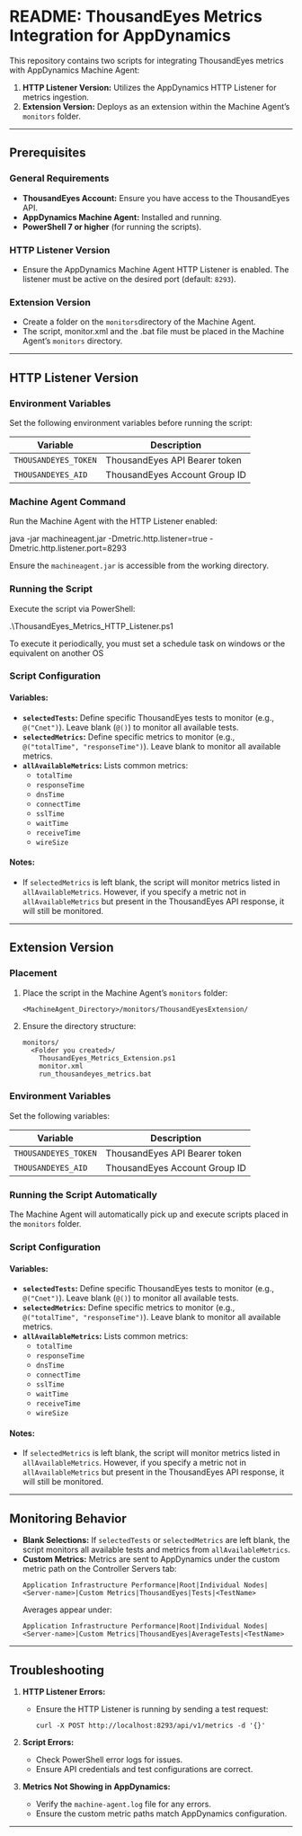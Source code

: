 # README: ThousandEyes Metrics Integration for AppDynamics

This repository contains two scripts for integrating ThousandEyes metrics with AppDynamics Machine Agent:
1. **HTTP Listener Version:** Utilizes the AppDynamics HTTP Listener for metrics ingestion.
2. **Extension Version:** Deploys as an extension within the Machine Agent’s `monitors` folder.

---

## Prerequisites
### General Requirements
- **ThousandEyes Account:** Ensure you have access to the ThousandEyes API.
- **AppDynamics Machine Agent:** Installed and running.
- **PowerShell 7 or higher** (for running the scripts).

### HTTP Listener Version
- Ensure the AppDynamics Machine Agent HTTP Listener is enabled. The listener must be active on the desired port (default: `8293`).

### Extension Version
- Create a folder on the `monitors`directory of the Machine Agent.
- The script, monitor.xml and the .bat file must be placed in the Machine Agent’s `monitors` directory.

---

## HTTP Listener Version

### Environment Variables
Set the following environment variables before running the script:

| Variable               | Description                                      |
|------------------------|--------------------------------------------------|
| `THOUSANDEYES_TOKEN`   | ThousandEyes API Bearer token                   |
| `THOUSANDEYES_AID`     | ThousandEyes Account Group ID                   |



### Machine Agent Command
Run the Machine Agent with the HTTP Listener enabled:

java -jar machineagent.jar -Dmetric.http.listener=true -Dmetric.http.listener.port=8293


Ensure the `machineagent.jar` is accessible from the working directory.

### Running the Script
Execute the script via PowerShell:

.\ThousandEyes_Metrics_HTTP_Listener.ps1

To execute it periodically, you must set a schedule task on windows or the equivalent on another OS

### Script Configuration
#### Variables:
- **`selectedTests`:** Define specific ThousandEyes tests to monitor (e.g., `@("Cnet")`). Leave blank (`@()`) to monitor all available tests.
- **`selectedMetrics`:** Define specific metrics to monitor (e.g., `@("totalTime", "responseTime")`). Leave blank to monitor all available metrics.
- **`allAvailableMetrics`:** Lists common metrics:
  - `totalTime`
  - `responseTime`
  - `dnsTime`
  - `connectTime`
  - `sslTime`
  - `waitTime`
  - `receiveTime`
  - `wireSize`

#### Notes:
- If `selectedMetrics` is left blank, the script will monitor metrics listed in `allAvailableMetrics`. However, if you specify a metric not in `allAvailableMetrics` but present in the ThousandEyes API response, it will still be monitored.

---

## Extension Version

### Placement
1. Place the script in the Machine Agent’s `monitors` folder:
   ```
   <MachineAgent_Directory>/monitors/ThousandEyesExtension/
   ```
2. Ensure the directory structure:
   ```
   monitors/
     <Folder you created>/
       ThousandEyes_Metrics_Extension.ps1
       monitor.xml
       run_thousandeyes_metrics.bat

   ```

### Environment Variables
Set the following variables:

| Variable               | Description                                      |
|------------------------|--------------------------------------------------|
| `THOUSANDEYES_TOKEN`   | ThousandEyes API Bearer token                   |
| `THOUSANDEYES_AID`     | ThousandEyes Account Group ID                   |




### Running the Script Automatically
The Machine Agent will automatically pick up and execute scripts placed in the `monitors` folder.

### Script Configuration
#### Variables:
- **`selectedTests`:** Define specific ThousandEyes tests to monitor (e.g., `@("Cnet")`). Leave blank (`@()`) to monitor all available tests.
- **`selectedMetrics`:** Define specific metrics to monitor (e.g., `@("totalTime", "responseTime")`). Leave blank to monitor all available metrics.
- **`allAvailableMetrics`:** Lists common metrics:
  - `totalTime`
  - `responseTime`
  - `dnsTime`
  - `connectTime`
  - `sslTime`
  - `waitTime`
  - `receiveTime`
  - `wireSize`

#### Notes:
- If `selectedMetrics` is left blank, the script will monitor metrics listed in `allAvailableMetrics`. However, if you specify a metric not in `allAvailableMetrics` but present in the ThousandEyes API response, it will still be monitored.

---

## Monitoring Behavior
- **Blank Selections:** If `selectedTests` or `selectedMetrics` are left blank, the script monitors all available tests and metrics from `allAvailableMetrics`.
- **Custom Metrics:** Metrics are sent to AppDynamics under the custom metric path on the Controller Servers tab:
  ```
  Application Infrastructure Performance|Root|Individual Nodes|<Server-name>|Custom Metrics|ThousandEyes|Tests|<TestName>
  ```
  Averages appear under:
  ```
  Application Infrastructure Performance|Root|Individual Nodes|<Server-name>|Custom Metrics|ThousandEyes|AverageTests|<TestName>
  ```

---

## Troubleshooting
1. **HTTP Listener Errors:**
   - Ensure the HTTP Listener is running by sending a test request:
     ```
     curl -X POST http://localhost:8293/api/v1/metrics -d '{}'
     ```

2. **Script Errors:**
   - Check PowerShell error logs for issues.
   - Ensure API credentials and test configurations are correct.

3. **Metrics Not Showing in AppDynamics:**
   - Verify the `machine-agent.log` file for any errors.
   - Ensure the custom metric paths match AppDynamics configuration.

---

